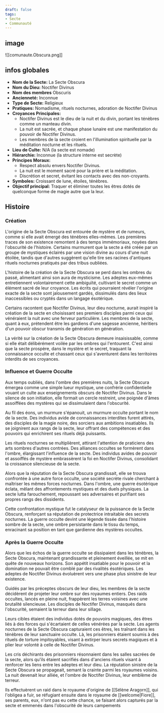 ```yaml
---
draft: false
tags:
- Secte
- Communauté
---
```


## image
![[comunaute.Obscura.png]]

## infos globales
- **Nom de la Secte:** La Secte Obscura
- **Nom du Dieu:** Noctifer Divinus
- **Nom des membres** Obscuris
- **Ancienneté:** Inconnue
- **Type de Secte:** Religieux
- **Pratiques:** Nomadisme, rituels nocturnes, adoration de Noctifer Divinus
- **Croyances Principales:**
    - Noctifer Divinus est le dieu de la nuit et du divin, portant les ténèbres comme un manteau divin.
    - La nuit est sacrée, et chaque phase lunaire est une manifestation du pouvoir de Noctifer Divinus.
    - Les membres de la secte croient en l'illumination spirituelle par la méditation nocturne et les rituels.
- **Lieu de Culte:** N/A (la secte est nomade)
- **Hiérarchie:** Inconnue (la structure interne est secrète)
- **Principes Moraux:**
    - Respect absolu envers Noctifer Divinus.
    - La nuit est le moment sacré pour la prière et la méditation.
    - Discrétion et secret, évitant les contacts avec des non-croyants.
- **Symboles:** Croissant de lune, étoiles, ténèbres.
- **Objectif principal:** Traquer et éliminer toutes les êtres dotés de quelconque forme de magie autre que la leur.

## Histoire
### Création 

L'origine de la Secte Obscura est entourée de mystère et de rumeurs, comme si elle avait émergé des ténèbres elles-mêmes. Les premières traces de son existence remontent à des temps immémoriaux, noyées dans l'obscurité de l'histoire. Certains murmurent que la secte a été créée par un groupe de mystiques éclairés par une vision divine au cours d'une nuit étoilée, tandis que d'autres suggèrent qu'elle tire ses racines d'antiques rituels nocturnes pratiqués par des tribus oubliées.

L'histoire de la création de la Secte Obscura se perd dans les ombres du passé, alimentant ainsi son aura de mysticisme. Les adeptes eux-mêmes entretiennent volontairement cette ambiguïté, cultivant le secret comme un élément sacré de leur croyance. Les écrits qui pourraient révéler l'origine exacte de la secte sont jalousement gardés, dissimulés dans des lieux inaccessibles ou cryptés dans un langage ésotérique.

Certains racontent que Noctifer Divinus, leur dieu nocturne, aurait inspiré la création de la secte en choisissant ses premiers disciples parmi ceux qui vénéraient la nuit avec une ferveur particulière. Les membres de la secte, quant à eux, prétendent être les gardiens d'une sagesse ancienne, héritiers d'un pouvoir obscur transmis de génération en génération.

La vérité sur la création de la Secte Obscura demeure insaisissable, comme si elle était délibérément voilée par les ombres qui l'entourent. C'est ainsi que la secte prospère, dans le mystère et le secret, traquant la connaissance occulte et chassant ceux qui s'aventurent dans les territoires interdits de ses croyances.

### Influence et Guerre Occulte

Aux temps oubliés, dans l'ombre des premières nuits, la Secte Obscura émergea comme une simple lueur mystique, une confrérie confidentielle vouant un culte aux enseignements obscurs de Noctifer Divinus. Dans le silence de son initiation, elle formait un cercle restreint, une poignée d'âmes assoiffées des mystères qui se dissimulaient dans l'obscurité.

Au fil des éons, un murmure s'épanouit, un murmure occulte portant le nom de la secte. Des individus avide de connaissances interdites furent attirés, des disciples de la magie noire, des sorciers aux ambitions insatiables. Ils se joignirent aux rangs de la secte, leur offrant des compétences et des pouvoirs qui enrichirent ses rituels déjà puissants.

Les rituels nocturnes se multiplièrent, attirant l'attention de praticiens des arts sombres d'autres contrées. Des alliances occultes se formèrent dans l'ombre, élargissant l'influence de la secte. Des individus avides de pouvoir et assoiffés de mystère embrassèrent la foi en Noctifer Divinus, consolidant la croissance silencieuse de la secte.

Alors que la réputation de la Secte Obscura grandissait, elle se trouva confrontée à une autre force occulte, une société secrète rivale cherchant à maîtriser les mêmes forces nocturnes. Dans l'ombre, une guerre ésotérique éclata, mêlant des affrontements mystiques et des duels physiques. La secte lutta farouchement, repoussant ses adversaires et purifiant ses propres rangs des dissidents.

Cette confrontation mystique fut le catalyseur de la puissance de la Secte Obscura, renforçant sa réputation de protectrice intraitable des secrets nocturnes. La guerre occulte devint une légende tissée dans l'histoire sombre de la secte, une ombre persistante dans le tissu du temps, enracinant sa position en tant que gardienne des mystères occultes.

### Après la Guerre Occulte

Alors que les échos de la guerre occulte se dissipaient dans les ténèbres, la Secte Obscura, maintenant grandissante et pleinement éveillée, se mit en quête de nouveaux horizons. Son appétit insatiable pour le pouvoir et la domination ne pouvait être comblé par des rivalités ésotériques. Les adeptes de Noctifer Divinus évoluèrent vers une phase plus sinistre de leur existence.

Guidés par les préceptes obscurs de leur dieu, les membres de la secte décidèrent de projeter leur ombre sur des royaumes entiers. Des raids occultes, lancés en pleine nuit, frappèrent les terres voisines avec une brutalité silencieuse. Les disciples de Noctifer Divinus, masqués dans l'obscurité, semaient la terreur dans leur sillage.

Leurs cibles étaient des individus dotés de pouvoirs magiques, des êtres liés à des forces qui s'écartaient de celles vénérées par la secte. Les agents nocturnes de la Secte Obscura capturaient ces êtres, les traînant dans les ténèbres de leur sanctuaire occulte. Là, les prisonniers étaient soumis à des rituels de torture impitoyables, visant à extirper leurs secrets magiques et à plier leur volonté à celle de Noctifer Divinus.

Les cris déchirants des prisonniers résonnaient dans les salles sacrées de la secte, alors qu'ils étaient sacrifiés dans d'anciens rituels visant à renforcer les liens entre les adeptes et leur dieu. La réputation sinistre de la Secte Obscura se propageait, semant la crainte parmi les royaumes voisins. La nuit devenait leur alliée, et l'ombre de Noctifer Divinus, leur emblème de terreur.

Ils effectuèrent un raid dans le royaume d'origine de [[Sélène Aragorn]], qui l'obligea a fuir, se réfugiant ensuite dans le royaume de [[welcome|Fiore]], ses parents, eux, n'ont pas eu cette chance, se faisant alors capturés par la secte et emmenés dans l'obscurité de leurs campements